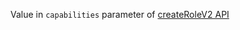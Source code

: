 Value in `capabilities` parameter of [createRoleV2 API](https://api.sumologic.com/docs/#operation/createRoleV2)